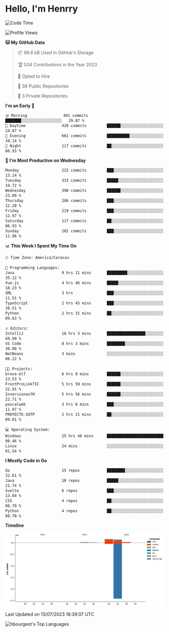 # Hello, I'm Henrry

<!--START_SECTION:waka-->
![Code Time](http://img.shields.io/badge/Code%20Time-796%20hrs%2010%20mins-blue)

![Profile Views](http://img.shields.io/badge/Profile%20Views-7-blue)

**🐱 My GitHub Data** 

> 📦 66.6 kB Used in GitHub's Storage 
 > 
> 🏆 534 Contributions in the Year 2023
 > 
> 💼 Opted to Hire
 > 
> 📜 38 Public Repositories 
 > 
> 🔑 3 Private Repositories 
 > 
**I'm an Early 🐤** 

```text
🌞 Morning                491 commits         ███████░░░░░░░░░░░░░░░░░░   29.07 % 
🌆 Daytime                420 commits         ██████░░░░░░░░░░░░░░░░░░░   24.87 % 
🌃 Evening                661 commits         ██████████░░░░░░░░░░░░░░░   39.14 % 
🌙 Night                  117 commits         ██░░░░░░░░░░░░░░░░░░░░░░░   06.93 % 
```
📅 **I'm Most Productive on Wednesday** 

```text
Monday                   222 commits         ███░░░░░░░░░░░░░░░░░░░░░░   13.14 % 
Tuesday                  333 commits         █████░░░░░░░░░░░░░░░░░░░░   19.72 % 
Wednesday                390 commits         ██████░░░░░░░░░░░░░░░░░░░   23.09 % 
Thursday                 206 commits         ███░░░░░░░░░░░░░░░░░░░░░░   12.20 % 
Friday                   219 commits         ███░░░░░░░░░░░░░░░░░░░░░░   12.97 % 
Saturday                 117 commits         ██░░░░░░░░░░░░░░░░░░░░░░░   06.93 % 
Sunday                   202 commits         ███░░░░░░░░░░░░░░░░░░░░░░   11.96 % 
```


📊 **This Week I Spent My Time On** 

```text
🕑︎ Time Zone: America/Caracas

💬 Programming Languages: 
Java                     9 hrs 11 mins       █████████░░░░░░░░░░░░░░░░   35.12 % 
Vue.js                   4 hrs 46 mins       █████░░░░░░░░░░░░░░░░░░░░   18.23 % 
XML                      3 hrs               ███░░░░░░░░░░░░░░░░░░░░░░   11.51 % 
TypeScript               2 hrs 45 mins       ███░░░░░░░░░░░░░░░░░░░░░░   10.51 % 
Python                   2 hrs 31 mins       ██░░░░░░░░░░░░░░░░░░░░░░░   09.63 % 

🔥 Editors: 
IntelliJ                 18 hrs 3 mins       █████████████████░░░░░░░░   68.99 % 
VS Code                  8 hrs 3 mins        ████████░░░░░░░░░░░░░░░░░   30.80 % 
NetBeans                 3 mins              ░░░░░░░░░░░░░░░░░░░░░░░░░   00.22 % 

🐱‍💻 Projects: 
brave-elf                6 hrs 9 mins        ██████░░░░░░░░░░░░░░░░░░░   23.53 % 
FrontProLinkTIC          5 hrs 59 mins       ██████░░░░░░░░░░░░░░░░░░░   22.91 % 
Inversiones7H            5 hrs 56 mins       ██████░░░░░░░░░░░░░░░░░░░   22.71 % 
pascalweb                3 hrs 8 mins        ███░░░░░░░░░░░░░░░░░░░░░░   11.97 % 
PROYECTO-IUTP            2 hrs 21 mins       ██░░░░░░░░░░░░░░░░░░░░░░░   09.01 % 

💻 Operating System: 
Windows                  25 hrs 46 mins      █████████████████████████   98.46 % 
Linux                    24 mins             ░░░░░░░░░░░░░░░░░░░░░░░░░   01.54 % 
```

**I Mostly Code in Go** 

```text
Go                       15 repos            ████████░░░░░░░░░░░░░░░░░   32.61 % 
Java                     10 repos            █████░░░░░░░░░░░░░░░░░░░░   21.74 % 
Svelte                   6 repos             ███░░░░░░░░░░░░░░░░░░░░░░   13.04 % 
CSS                      4 repos             ██░░░░░░░░░░░░░░░░░░░░░░░   08.70 % 
Python                   4 repos             ██░░░░░░░░░░░░░░░░░░░░░░░   08.70 % 
```



**Timeline**

![Lines of Code chart](https://raw.githubusercontent.com/hbourgeot/hbourgeot/main/assets/bar_graph.png)


 Last Updated on 13/07/2023 18:39:07 UTC
<!--END_SECTION:waka-->

![hbourgeot's Top Languages](https://github-readme-stats.vercel.app/api/top-langs/?username=hbourgeot&theme=transparent&show_icons=true&hide_border=false&layout=donut&hide=css)
